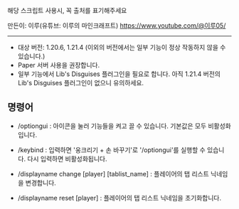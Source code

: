 해당 스크립트 사용시, 꼭 출처를 표기해주세요

만든이: 이루(유튜브: 이루의 마인크래프트)
https://www.youtube.com/@이루05/

---

* 대상 버전: 1.20.6, 1.21.4 (이외의 버전에서는 일부 기능이 정상 작동하지 않을 수 있습니다.)
* Paper 서버 사용을 권장합니다.
* 일부 기능에서 Lib's Disguises 플러그인을 필요로 합니다. 아직 1.21.4 버전의 Lib's Disguises 플러그인이 없으니 유의하세요.

## 명령어

* /optiongui : 아이콘을 눌러 기능들을 켜고 끌 수 있습니다. 기본값은 모두 비활성화입니다.
* /keybind : 입력하면 \'웅크리기 + 손 바꾸기\'로 \'/optiongui\'를 실행할 수 있습니다. 다시 입력하면 비활성화됩니다.

* /displayname change \[player\] \[tablist_name\] : 플레이어의 탭 리스트 닉네임을 변경합니다.
* /displayname reset \[player\] : 플레이어의 탭 리스트 닉네임을 초기화합니다.